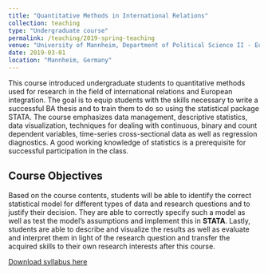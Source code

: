 ```yaml
---
title: "Quantitative Methods in International Relations"
collection: teaching
type: "Undergraduate course"
permalink: /teaching/2019-spring-teaching
venue: "University of Mannheim, Department of Political Science II - European Politics"
date: 2019-03-01
location: "Mannheim, Germany"
---
```

  

This course introduced undergraduate students to quantitative methods used for research in the field of international relations and European integration. The goal is to equip students with the skills necessary to write a successful BA thesis and to train them to do so using the statistical package STATA. The course emphasizes data management, descriptive statistics, data visualization, techniques for dealing with continuous, binary and count dependent variables, time-series cross-sectional data as well as regression diagnostics. A good working knowledge of statistics is a prerequisite for successful participation in the class.


## Course Objectives

Based on the course contents, students will be able to identify the correct statistical model for different types of data and research questions and to justify their decision. They are able to correctly specify such a model as well as test the model’s assumptions and implement this in **STATA**. Lastly, students are able to describe and visualize the results as well as evaluate and interpret them in
light of the research question and transfer the acquired skills to their own research interests after this course.

[Download syllabus here](http://davidweyrauch.github.io/files/2019-spring-teaching.pdf)
